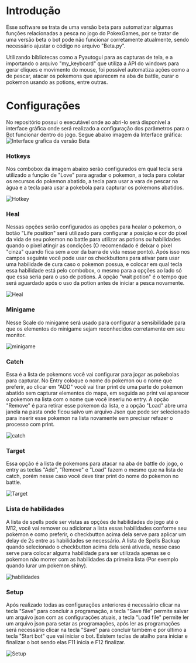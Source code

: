 # Introdução
Esse software se trata de uma versão beta para automatizar algumas funções relacionadas a pesca no jogo do PokexGames, por se tratar de uma versão beta o bot pode não funcionar corretamente atualmente, sendo necessário ajustar o código no arquivo "Beta.py".

Utilizando bibliotecas como a Pyautogui para as capturas de tela, e a importando o arquivo "my_keyboard" que utiliza a API do windows para gerar cliques e movimento do mouse, foi possível automatiza ações como a de pescar, atacar os pokemons que aparecem na aba de battle, curar o pokemon usando as potions, entre outras.

# Configurações
No repositório possui o executável onde ao abri-lo será disponível a interface gráfica onde será realizado a configuração dos parâmetros para o Bot funcionar dentro do jogo. Segue abaixo imagem da Interface gráfica:
![Interface grafica da versão Beta](https://i.postimg.cc/g0Gw5Tm6/Captura-de-tela-2024-12-10-132148.png)

### Hotkeys
Nos combobox da imagem abaixo serão configurados em qual tecla será utilizado a função de "Love" para agradar o pokemon, a tecla para coletar os recursos do pokemon abatido, a tecla para usar a vara de pescar na água e a tecla para usar a pokebola para capturar os pokemons abatidos.

![Hotkey](https://i.postimg.cc/jj9hbT5F/Hotkeys.png)

### Heal
Nessas opções serão configurados as opções para healar o pokemon, o botão "Life position" será utilizado para configurar a posição e cor do pixel da vida de seu pokemon no battle para utilizar as potions ou habilidades quando o pixel atingir as condições (O recomendado é deixar o pixel "cinza" quando fica sem a cor da barra de vida nesse ponto). Após isso nos campos seguinte você pode usar os checkbuttons para ativar para usar uma habilidade de cura caso o pokemon possua, e colocar em qual tecla essa habilidade está pelo combobox, o mesmo para a opções ao lado só que essa seria para o uso de potions. A opção "wait potion" é o tempo que será aguardado após o uso da potion antes de iniciar a pesca novamente.

![Heal](https://i.postimg.cc/PJsPDgS5/Life.png)


### Minigame
Nesse Scale do minigame será usado para configurar a sensibilidade para que os elementos do minigame sejam reconhecidos corretamente em seu monitor.

![minigame](https://i.postimg.cc/VLFp3jQ7/minigame.png)

### Catch
Essa é a lista de pokemons você vai configurar para jogar as pokebolas para capturar. No Entry coloque o nome do pokemon ou o nome que preferir, ao clicar em "ADD" você vai tirar print de uma parte do pokemon abatido sem capturar elementos do mapa, em seguida ao print vai aparecer o pokemon na lista com o nome que você inseriu no entry. A opção "Remove" é para retirar esse pokemon da lista, e a opção "Load" abre uma janela na pasta onde ficou salvo um arquivo Json que pode ser selecionado para inserir esse pokemon na lista novamente sem precisar refazer o processo com print.

![catch](https://i.postimg.cc/cCLw6yCt/catch.png)

### Target
Essa opção é a lista de pokemons para atacar na aba de battle do jogo, o entry as teclas "Add", "Remove" e "Load" fazem o mesmo que na lista de catch, porém nesse caso você deve tirar print do nome do pokemon no battle.

![Target](https://i.postimg.cc/rwx0VFjY/target.png)

### Lista de habilidades
A lista de spells pode ser vistas as opções de habilidades do jogo até o M12, você vai remover ou adicionar a lista essas habilidades conforme seu pokemon e como preferir, o checkbutton acima dela serve para aplicar um delay de 2s entre as habilidades se necessário. A lista de Spells Backup quando selecionado o checkbutton acima dela será ativada, nesse caso serve para colocar alguma habilidade para ser utilizada apenas se o pokemon não morrer com as habilidades da primeira lista (Por exemplo quando lurar um pokemon shiny).

![habilidades](https://i.postimg.cc/s20vKQgx/habilidades.png)

### Setup
Após realizado todas as configurações anteriores é necessário clicar na tecla "Save" para concluir a programação, a tecla "Save file" permite salvar um arquivo json com as configurações atuais, a tecla "Load file" permite ler um arquivo json para setar as programações, após ler as programações será necessário clicar na tecla "Save" para concluir também e por último a tecla "Start bot" que vai iniciar o bot. Existem teclas de atalho para iniciar e finalizar o bot sendo elas F11 inicia e F12 finalizar.

![Setup](https://i.postimg.cc/9fSQZ6Lq/Play.png)
